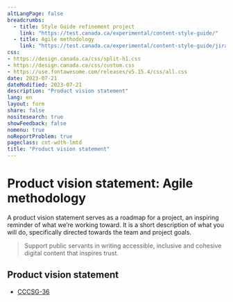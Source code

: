 ```yaml
---
altLangPage: false
breadcrumbs:
  - title: Style Guide refinement project
    link: "https://test.canada.ca/experimental/content-style-guide/"
  - title: Agile methodology
    link: "https://test.canada.ca/experimental/content-style-guide/jira/"    
css:
- https://design.canada.ca/css/split-h1.css
- https://design.canada.ca/css/custom.css
- https://use.fontawesome.com/releases/v5.15.4/css/all.css
date: 2023-07-21
dateModified: 2023-07-21
description: "Product vision statement"
lang: en
layout: form
share: false
nositesearch: true
showFeedback: false
nomenu: true
noReportProblem: true
pageclass: cnt-wdth-lmtd
title: "Product vision statement"
---
```

<h1 property="name" id="wb-cont" dir="ltr"><span class="stacked"><span>Product vision statement</span>: <span>Agile methodology</span></span></h1>
<p>A product vision statement serves as a roadmap for a project, an inspiring reminder of what we’re working toward.  It is a short description of what you will do, specifically directed towards the team and project goals.</p>
<blockquote class="mrgn-tp-lg mrgn-bttm-lg">
  <p>Support public servants in writing accessible, inclusive and cohesive digital content that inspires trust.</p>
</blockquote>
<h2 class="h3">Product vision statement</h2>
<div class="mrgn-tp-lg">
  <ul class=" fa-ul">
    <li><span class="fa-li"><span class="fab fa-jira fa-lg"></span></span><a href="https://canada-style-guide.atlassian.net/browse/CCCSG-36">CCCSG-36</a></li>
  </ul>
</div>
